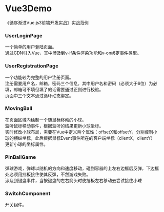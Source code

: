 # Vue3Demo
《循序渐进Vue.js3前端开发实战》实战范例

### UserLoginPage
一个简单的用户登陆页面。<br />
通过CDN引入Vue，其中涉及到v-if条件渲染功能和v-on绑定事件类型。


### UserRegistrationPage
一个功能较为完整的用户注册页面。<br />
注册需要用户名，邮箱，密码三个信息，其中用户名和密码（必须大于6位）为必填，邮箱可不填但填了的话需要通过正则进行校验。<br />
 页面中三个文本通过循环动态绑定。


### MovingBall
在页面区域内绘制一个随鼠标移动的小球。<br />
监听鼠标移动事件，根据监听的结果更新小球坐标。<br />
实时修改小球布局，需要在Vue中定义两个属性：offsetX和offsetY，分别控制小球的横纵坐标，此后根据鼠标Event事件所在的客户端坐标（clientX，clientY）更新小球的坐标属性。


### PinBallGame
弹球游戏，弹球以随机的方向和速度移动，碰到容器的上左右边框后反弹，下边框处必须用挡板接住使其反弹，不然游戏失败。<br />
涉及到键盘事件，当按键盘的左右箭头时使挡板左右移动去尝试接住小球


### SwitchComponent
开关组件。
